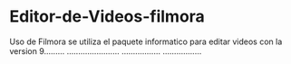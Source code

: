 # Editor-de-Videos-filmora
Uso de Filmora
se utiliza el paquete informatico para editar videos con la version 9.........
.......................
.................
.................
